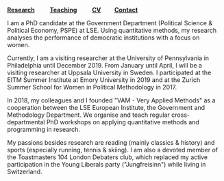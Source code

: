 [**Research**](Research.md) &nbsp; &nbsp; &nbsp; &nbsp; [**Teaching**](Teaching.md) &nbsp; &nbsp; &nbsp; &nbsp; [**CV**](CV.pdf) &nbsp; &nbsp; &nbsp; &nbsp;[**Contact**](Contact.md)

I am a PhD candidate at the Government Department (Political Science & Political Economy, PSPE) at LSE. Using quantitative methods, my research analyses the performance of democratic institutions with a focus on women.  

Currently, I am a visiting researcher at the University of Pennsylvania in Philadelphia until December 2019. From January until April, I will be a visiting researcher at Uppsala University in Sweden. I participated at the EITM Summer Institute at Emory University in 2019 and at the Zurich Summer School for Women in Political Methodology in 2017. 

In 2018, my colleagues and I founded "VAM - Very Applied Methods" as a cooperation between the LSE European Institute, the Government and Methodology Department. We organise and teach regular cross-departmental PhD workshops on applying quantitative methods and programming in research.

My passions besides research are reading (mainly classics & history) and sports (especially running, tennis & skiing). I am also a devoted member of the Toastmasters 104 London Debaters club, which replaced my active participation in the Young Liberals party ("Jungfreisinn") while living in Switzerland.





